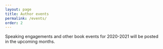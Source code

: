 ```yaml
---
layout: page
title: Author events
permalink: /events/
order: 2
---
```


Speaking engagements and other book events for 2020-2021 will be posted in the upcoming months.
